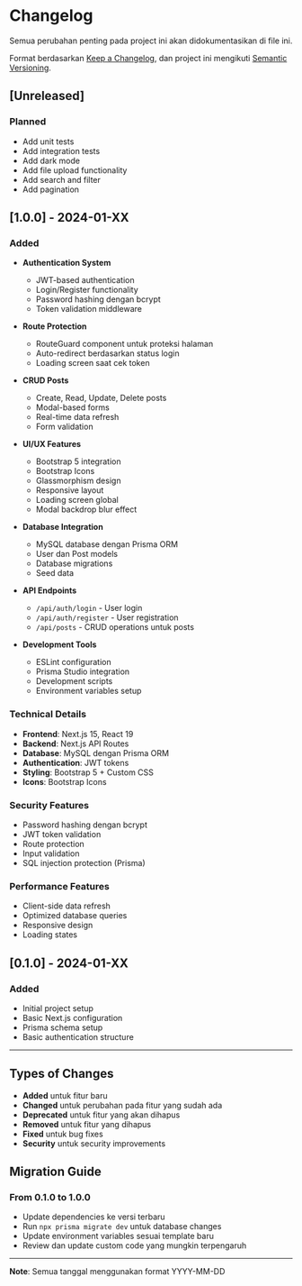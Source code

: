 # Changelog

Semua perubahan penting pada project ini akan didokumentasikan di file ini.

Format berdasarkan [Keep a Changelog](https://keepachangelog.com/en/1.0.0/),
dan project ini mengikuti [Semantic Versioning](https://semver.org/spec/v2.0.0.html).

## [Unreleased]

### Planned
- Add unit tests
- Add integration tests
- Add dark mode
- Add file upload functionality
- Add search and filter
- Add pagination

## [1.0.0] - 2024-01-XX

### Added
- **Authentication System**
  - JWT-based authentication
  - Login/Register functionality
  - Password hashing dengan bcrypt
  - Token validation middleware

- **Route Protection**
  - RouteGuard component untuk proteksi halaman
  - Auto-redirect berdasarkan status login
  - Loading screen saat cek token

- **CRUD Posts**
  - Create, Read, Update, Delete posts
  - Modal-based forms
  - Real-time data refresh
  - Form validation

- **UI/UX Features**
  - Bootstrap 5 integration
  - Bootstrap Icons
  - Glassmorphism design
  - Responsive layout
  - Loading screen global
  - Modal backdrop blur effect

- **Database Integration**
  - MySQL database dengan Prisma ORM
  - User dan Post models
  - Database migrations
  - Seed data

- **API Endpoints**
  - `/api/auth/login` - User login
  - `/api/auth/register` - User registration
  - `/api/posts` - CRUD operations untuk posts

- **Development Tools**
  - ESLint configuration
  - Prisma Studio integration
  - Development scripts
  - Environment variables setup

### Technical Details
- **Frontend**: Next.js 15, React 19
- **Backend**: Next.js API Routes
- **Database**: MySQL dengan Prisma ORM
- **Authentication**: JWT tokens
- **Styling**: Bootstrap 5 + Custom CSS
- **Icons**: Bootstrap Icons

### Security Features
- Password hashing dengan bcrypt
- JWT token validation
- Route protection
- Input validation
- SQL injection protection (Prisma)

### Performance Features
- Client-side data refresh
- Optimized database queries
- Responsive design
- Loading states

## [0.1.0] - 2024-01-XX

### Added
- Initial project setup
- Basic Next.js configuration
- Prisma schema setup
- Basic authentication structure

---

## Types of Changes

- **Added** untuk fitur baru
- **Changed** untuk perubahan pada fitur yang sudah ada
- **Deprecated** untuk fitur yang akan dihapus
- **Removed** untuk fitur yang dihapus
- **Fixed** untuk bug fixes
- **Security** untuk security improvements

## Migration Guide

### From 0.1.0 to 1.0.0
- Update dependencies ke versi terbaru
- Run `npx prisma migrate dev` untuk database changes
- Update environment variables sesuai template baru
- Review dan update custom code yang mungkin terpengaruh

---

**Note**: Semua tanggal menggunakan format YYYY-MM-DD 